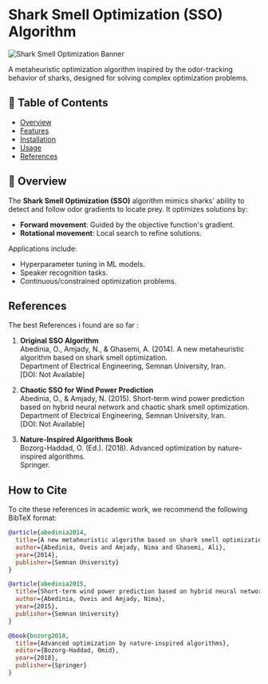 # Shark Smell Optimization (SSO) Algorithm

![Shark Smell Optimization Banner](https://media.springernature.com/lw685/springer-static/image/chp%3A10.1007%2F978-981-10-5221-7_10/MediaObjects/432466_1_En_10_Fig1_HTML.gif)  

A metaheuristic optimization algorithm inspired by the odor-tracking behavior of sharks, designed for solving complex optimization problems.

## 📌 Table of Contents  
- [Overview](#-overview)  
- [Features](#-features)  
- [Installation](#-installation)  
- [Usage](#-usage)  
- [References](#-references)  



## 🌊 Overview  
The **Shark Smell Optimization (SSO)** algorithm mimics sharks' ability to detect and follow odor gradients to locate prey. It optimizes solutions by:  
- **Forward movement**: Guided by the objective function's gradient.  
- **Rotational movement**: Local search to refine solutions.  

Applications include:  
- Hyperparameter tuning in ML models.  
- Speaker recognition tasks.  
- Continuous/constrained optimization problems.  

## References

The best References i found are so far : 

1. **Original SSO Algorithm**  
   Abedinia, O., Amjady, N., & Ghasemi, A. (2014). A new metaheuristic algorithm based on shark smell optimization.  
   Department of Electrical Engineering, Semnan University, Iran.  
   [DOI: Not Available]

2. **Chaotic SSO for Wind Power Prediction**  
   Abedinia, O., & Amjady, N. (2015). Short-term wind power prediction based on hybrid neural network and chaotic shark smell optimization.  
   Department of Electrical Engineering, Semnan University, Iran.  
   [DOI: Not Available]

3. **Nature-Inspired Algorithms Book**  
   Bozorg-Haddad, O. (Ed.). (2018). Advanced optimization by nature-inspired algorithms.  
   Springer.  

## How to Cite
To cite these references in academic work, we recommend the following BibTeX format:

```bibtex
@article{abedinia2014,
  title={A new metaheuristic algorithm based on shark smell optimization},
  author={Abedinia, Oveis and Amjady, Nima and Ghasemi, Ali},
  year={2014},
  publisher={Semnan University}
}

@article{abedinia2015,
  title={Short-term wind power prediction based on hybrid neural network and chaotic shark smell optimization},
  author={Abedinia, Oveis and Amjady, Nima},
  year={2015},
  publisher={Semnan University}
}

@book{bozorg2018,
  title={Advanced optimization by nature-inspired algorithms},
  editor={Bozorg-Haddad, Omid},
  year={2018},
  publisher={Springer}
}
